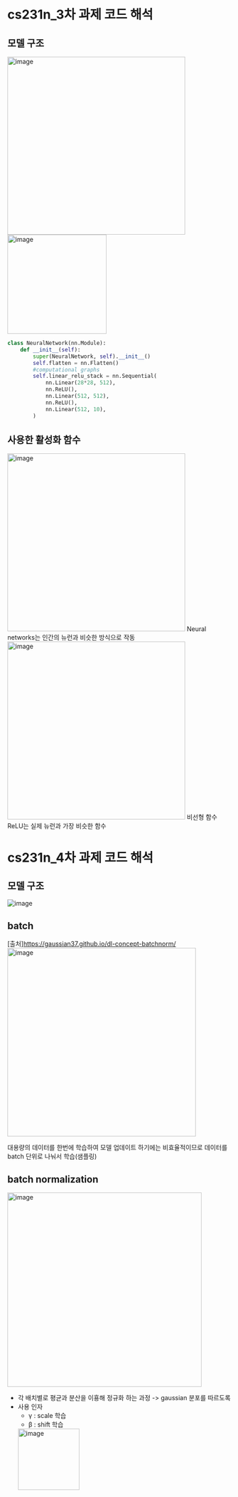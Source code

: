 # cs231n_3차 과제 코드 해석
## 모델 구조
<img width="400" alt="image" src="https://user-images.githubusercontent.com/77714083/165927714-1014bbcd-4855-468b-9334-f635996cd586.png">

<img width="223" alt="image" src="https://user-images.githubusercontent.com/77714083/165929185-36028b6b-6181-4596-925d-e96e5fc16855.png">

```python
class NeuralNetwork(nn.Module):
    def __init__(self):
        super(NeuralNetwork, self).__init__()
        self.flatten = nn.Flatten() 
        #computational graphs
        self.linear_relu_stack = nn.Sequential(
            nn.Linear(28*28, 512), 
            nn.ReLU(),
            nn.Linear(512, 512), 
            nn.ReLU(),
            nn.Linear(512, 10),  
        )
```
## 사용한 활성화 함수
<img width="400" alt="image" src="https://user-images.githubusercontent.com/77714083/165929608-a7db573b-e076-4d2f-8287-79951904f3ff.png">
Neural networks는 인간의 뉴런과 비슷한 방식으로 작동

<img width="400" alt="image" src="https://user-images.githubusercontent.com/77714083/165929333-ba06c13d-4ebd-43d8-950c-0ecd41aae366.png">
비선형 함수 ReLU는 실제 뉴런과 가장 비슷한 함수

  
# cs231n_4차 과제 코드 해석
## 모델 구조
![image](https://user-images.githubusercontent.com/77714083/167238208-2a475058-42f4-40ec-8f0b-4a9635d1348e.png)
## batch
[출처]https://gaussian37.github.io/dl-concept-batchnorm/
<img width="424" alt="image" src="https://user-images.githubusercontent.com/77714083/167238240-41feeda7-925a-4ce2-8842-f757cfa71531.png">

대용량의 데이터를 한번에 학습하여 모델 업데이트 하기에는 비효율적이므로 데이터를 batch 단위로 나눠서 학습(샘플링)
## batch normalization
<img width="437" alt="image" src="https://user-images.githubusercontent.com/77714083/167238332-8afa3ea7-b42d-47c1-9b98-2558e8280596.png">

- 각 배치별로 평균과 분산을 이횽해 정규화 하는 과정 -> gaussian 분포를 따르도록
- 사용 인자
    - γ : scale 학습 
    - β : shift 학습
    <img width="138" alt="image" src="https://user-images.githubusercontent.com/77714083/167238453-a46a0cfc-d4f2-4645-be42-6c467c584971.png">
